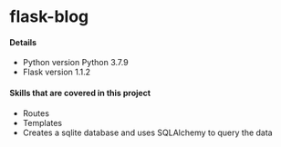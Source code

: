 # flask-blog

#### Details

- Python version Python 3.7.9
- Flask version 1.1.2


#### Skills that are covered in this project

- Routes
- Templates
- Creates a sqlite database and uses SQLAlchemy to query the data

